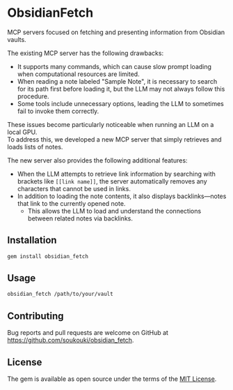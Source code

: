 # ObsidianFetch

MCP servers focused on fetching and presenting information from Obsidian vaults.

The existing MCP server has the following drawbacks:
- It supports many commands, which can cause slow prompt loading when computational resources are limited.
- When reading a note labeled "Sample Note", it is necessary to search for its path first before loading it, but the LLM may not always follow this procedure.
- Some tools include unnecessary options, leading the LLM to sometimes fail to invoke them correctly.

These issues become particularly noticeable when running an LLM on a local GPU.  
To address this, we developed a new MCP server that simply retrieves and loads lists of notes.

The new server also provides the following additional features:
- When the LLM attempts to retrieve link information by searching with brackets like `[[link name]]`, the server automatically removes any characters that cannot be used in links.
- In addition to loading the note contents, it also displays backlinks—notes that link to the currently opened note.
	- This allows the LLM to load and understand the connections between related notes via backlinks.

## Installation

```bash
gem install obsidian_fetch
```

## Usage

```bash
obsidian_fetch /path/to/your/vault
```

## Contributing

Bug reports and pull requests are welcome on GitHub at https://github.com/soukouki/obsidian_fetch.

## License

The gem is available as open source under the terms of the [MIT License](https://opensource.org/licenses/MIT).
